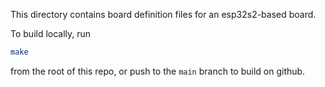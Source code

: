 This directory contains board definition files for an esp32s2-based board.

To build locally, run

```bash
make
```

from the root of this repo, or push to the `main` branch to build on github.
